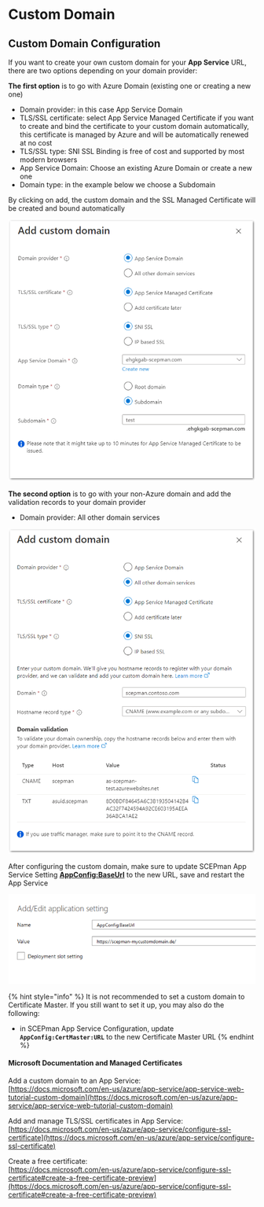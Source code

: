 # Custom Domain

## Custom Domain Configuration

If you want to create your own custom domain for your **App Service** URL, there are two options depending on your domain provider:

**The first option** is to go with Azure Domain (existing one or creating a new one)

* Domain provider: in this case App Service Domain
* TLS/SSL certificate: select App Service Managed Certificate if you want to create and bind the certificate to your custom domain automatically, this certificate is managed by Azure and will be automatically renewed at no cost
* TLS/SSL type: SNI SSL Binding is free of cost and supported by most modern browsers
* App Service Domain: Choose an existing Azure Domain or create a new one
* Domain type: in the example below we choose a Subdomain

By clicking on add, the custom domain and the SSL Managed Certificate will be created and bound automatically

![](<../../.gitbook/assets/2022-12-23 15_12_15-Window.png>)

**The second option** is to go with your non-Azure domain and add the validation records to your domain provider

* Domain provider: All other domain services

![](<../../.gitbook/assets/2022-12-23 17_01_35-Window.png>)

After configuring the custom domain, make sure to update SCEPman App Service Setting [**AppConfig:BaseUrl**](application-settings/basics.md#appconfig-baseurl) to the new URL, save and restart the App Service

![](../../../.gitbook/assets/scepman-cname4-1.png)

{% hint style="info" %}
It is not recommended to set a custom domain to Certificate Master. If you still want to set it up, you may also do the following:

* in SCEPman App Service Configuration, update **`AppConfig:CertMaster:URL`** to the new Certificate Master URL
{% endhint %}

#### Microsoft Documentation and Managed Certificates

Add a custom domain to an App Service:\
[https://docs.microsoft.com/en-us/azure/app-service/app-service-web-tutorial-custom-domain](https://docs.microsoft.com/en-us/azure/app-service/app-service-web-tutorial-custom-domain)

Add and manage TLS/SSL certificates in App Service:\
[https://docs.microsoft.com/en-us/azure/app-service/configure-ssl-certificate](https://docs.microsoft.com/en-us/azure/app-service/configure-ssl-certificate)

Create a free certificate:\
[https://docs.microsoft.com/en-us/azure/app-service/configure-ssl-certificate#create-a-free-certificate-preview](https://docs.microsoft.com/en-us/azure/app-service/configure-ssl-certificate#create-a-free-certificate-preview)
